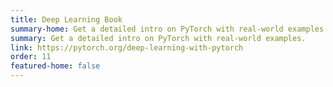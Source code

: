 ```yaml
---
title: Deep Learning Book
summary-home: Get a detailed intro on PyTorch with real-world examples.
summary: Get a detailed intro on PyTorch with real-world examples.
link: https://pytorch.org/deep-learning-with-pytorch
order: 11
featured-home: false
---
```

